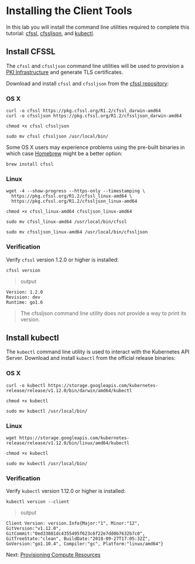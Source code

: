 
# Installing the Client Tools

In this lab you will install the command line utilities required to complete this tutorial: [cfssl](https://github.com/cloudflare/cfssl), [cfssljson](https://github.com/cloudflare/cfssl), and [kubectl](https://kubernetes.io/docs/tasks/tools/install-kubectl).


## Install CFSSL

The `cfssl` and `cfssljson` command line utilities will be used to provision a [PKI Infrastructure](https://en.wikipedia.org/wiki/Public_key_infrastructure) and generate TLS certificates.

Download and install `cfssl` and `cfssljson` from the [cfssl repository](https://pkg.cfssl.org):

### OS X

```
curl -o cfssl https://pkg.cfssl.org/R1.2/cfssl_darwin-amd64
curl -o cfssljson https://pkg.cfssl.org/R1.2/cfssljson_darwin-amd64
```

```
chmod +x cfssl cfssljson
```

```
sudo mv cfssl cfssljson /usr/local/bin/
```

Some OS X users may experience problems using the pre-built binaries in which case [Homebrew](https://brew.sh) might be a better option:

```
brew install cfssl
```

### Linux

```
wget -4 --show-progress --https-only --timestamping \
  https://pkg.cfssl.org/R1.2/cfssl_linux-amd64 \
  https://pkg.cfssl.org/R1.2/cfssljson_linux-amd64
```

```
chmod +x cfssl_linux-amd64 cfssljson_linux-amd64
```

```
sudo mv cfssl_linux-amd64 /usr/local/bin/cfssl
```

```
sudo mv cfssljson_linux-amd64 /usr/local/bin/cfssljson
```

### Verification

Verify `cfssl` version 1.2.0 or higher is installed:

```
cfssl version
```

> output

```
Version: 1.2.0
Revision: dev
Runtime: go1.6
```

> The cfssljson command line utility does not provide a way to print its version.

## Install kubectl

The `kubectl` command line utility is used to interact with the Kubernetes API Server. Download and install `kubectl` from the official release binaries:

### OS X

```
curl -o kubectl https://storage.googleapis.com/kubernetes-release/release/v1.12.0/bin/darwin/amd64/kubectl
```

```
chmod +x kubectl
```

```
sudo mv kubectl /usr/local/bin/
```

### Linux

```
wget https://storage.googleapis.com/kubernetes-release/release/v1.12.0/bin/linux/amd64/kubectl
```

```
chmod +x kubectl
```

```
sudo mv kubectl /usr/local/bin/
```

### Verification

Verify `kubectl` version 1.12.0 or higher is installed:

```
kubectl version --client
```

> output

```
Client Version: version.Info{Major:"1", Minor:"12", GitVersion:"v1.12.0", GitCommit:"0ed33881dc4355495f623c6f22e7dd0b7632b7c0", GitTreeState:"clean", BuildDate:"2018-09-27T17:05:32Z", GoVersion:"go1.10.4", Compiler:"gc", Platform:"linux/amd64"}
```

Next: [Provisioning Compute Resources](03-compute-resources.md)
